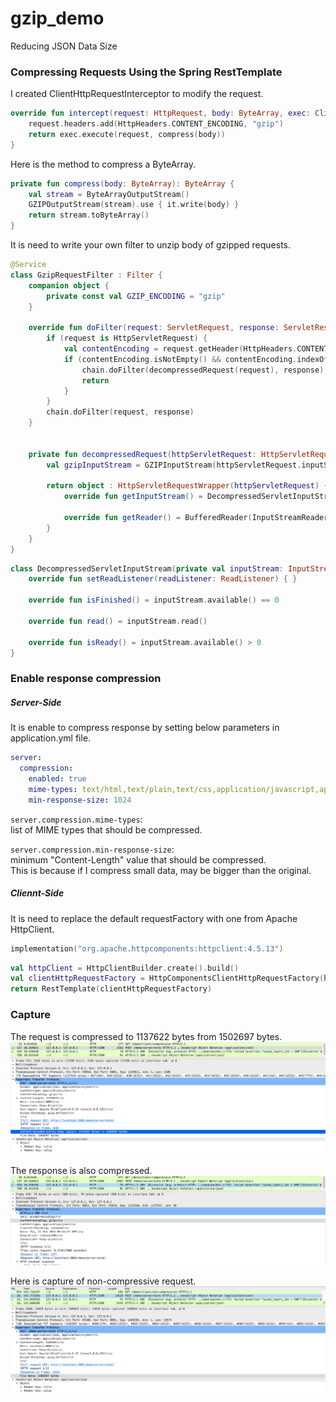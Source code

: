 # gzip_demo
Reducing JSON Data Size

### Compressing Requests Using the Spring RestTemplate
I created ClientHttpRequestInterceptor to modify the request.

```kotlin
override fun intercept(request: HttpRequest, body: ByteArray, exec: ClientHttpRequestExecution): ClientHttpResponse {
    request.headers.add(HttpHeaders.CONTENT_ENCODING, "gzip")
    return exec.execute(request, compress(body))
}
```
Here is the method to compress a ByteArray.
```kotlin
private fun compress(body: ByteArray): ByteArray {
    val stream = ByteArrayOutputStream()
    GZIPOutputStream(stream).use { it.write(body) }
    return stream.toByteArray()
}
```

It is need to write your own filter to unzip body of gzipped requests.
```kotlin
@Service
class GzipRequestFilter : Filter {
    companion object {
        private const val GZIP_ENCODING = "gzip"
    }

    override fun doFilter(request: ServletRequest, response: ServletResponse, chain: FilterChain) {
        if (request is HttpServletRequest) {
            val contentEncoding = request.getHeader(HttpHeaders.CONTENT_ENCODING)
            if (contentEncoding.isNotEmpty() && contentEncoding.indexOf(GZIP_ENCODING) >= 0) {
                chain.doFilter(decompressedRequest(request), response)
                return
            }
        }
        chain.doFilter(request, response)
    }


    private fun decompressedRequest(httpServletRequest: HttpServletRequest): HttpServletRequestWrapper {
        val gzipInputStream = GZIPInputStream(httpServletRequest.inputStream)

        return object : HttpServletRequestWrapper(httpServletRequest) {
            override fun getInputStream() = DecompressedServletInputStream(gzipInputStream)

            override fun getReader() = BufferedReader(InputStreamReader(gzipInputStream))
        }
    }    
}
```

```kotlin
class DecompressedServletInputStream(private val inputStream: InputStream) : ServletInputStream() {
    override fun setReadListener(readListener: ReadListener) { }

    override fun isFinished() = inputStream.available() == 0

    override fun read() = inputStream.read()

    override fun isReady() = inputStream.available() > 0
}
```

### Enable response compression

##### Server-Side
It is enable to compress response by setting below parameters in application.yml file.
```yaml
server:
  compression:
    enabled: true
    mime-types: text/html,text/plain,text/css,application/javascript,application/json
    min-response-size: 1024
```

`server.compression.mime-types`:<br>
list of MIME types that should be compressed.

`server.compression.min-response-size`:<br> 
minimum "Content-Length" value that should be compressed.<br>This is because if I compress small data, may be bigger than the original.

##### Cliennt-Side
It is need to replace the default requestFactory with one from Apache HttpClient.
```kotlin
implementation("org.apache.httpcomponents:httpclient:4.5.13")
```

```kotlin
val httpClient = HttpClientBuilder.create().build()
val clientHttpRequestFactory = HttpComponentsClientHttpRequestFactory(httpClient)
return RestTemplate(clientHttpRequestFactory)
```

### Capture
The request is compressed to 1137622 bytes from 1502697 bytes.
![image1](./capture/image1.png)

The response is also compressed.
![image2](./capture/image2.png)

Here is capture of non-compressive request.
![image3](./capture/image3.png)
